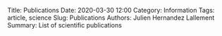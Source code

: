 Title: Publications
Date: 2020-03-30 12:00
Category: Information
Tags: article, science
Slug: Publications
Authors: Julien Hernandez Lallement
Summary: List of scientific publications